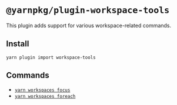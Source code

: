 # `@yarnpkg/plugin-workspace-tools`

This plugin adds support for various workspace-related commands.

## Install

```
yarn plugin import workspace-tools
```

## Commands

- [`yarn workspaces focus`](https://yarnpkg.com/cli/workspaces/focus)
- [`yarn workspaces foreach`](https://yarnpkg.com/cli/workspaces/foreach)
